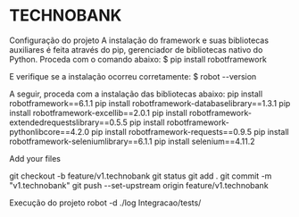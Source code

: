 # TECHNOBANK

Configuração do projeto
A instalação do framework e suas bibliotecas auxiliares é feita através do pip, gerenciador de bibliotecas nativo do Python. Proceda com o comando abaixo:
$ pip install robotframework

E verifique se a instalação ocorreu corretamente:
$ robot --version

A seguir, proceda com a instalação das bibliotecas abaixo:
pip install robotframework==6.1.1
pip install robotframework-databaselibrary==1.3.1
pip install robotframework-excellib==2.0.1
pip install robotframework-extendedrequestslibrary==0.5.5
pip install robotframework-pythonlibcore==4.2.0
pip install robotframework-requests==0.9.5
pip install robotframework-seleniumlibrary==6.1.1
pip install selenium==4.11.2

Add your files

git checkout -b feature/v1.technobank
git status 
git add .
git commit -m "v1.technobank"
git push --set-upstream origin feature/v1.technobank

Execução do projeto
robot -d ./log Integracao/tests/


 
